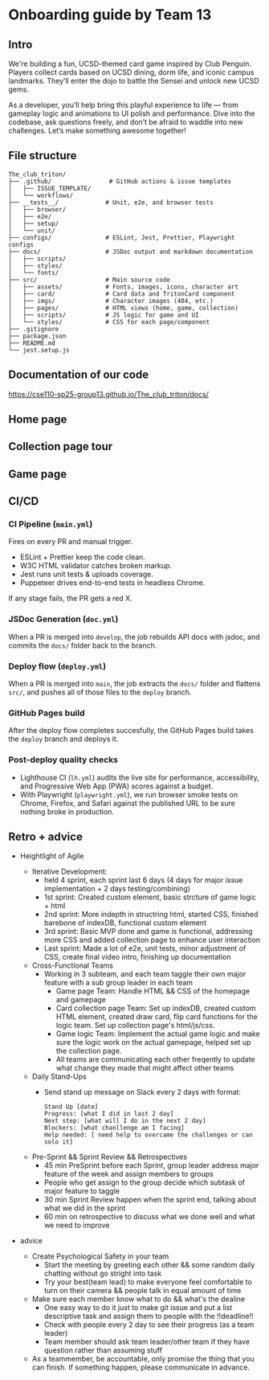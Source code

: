 # Onboarding guide by Team 13

## Intro
We're building a fun, UCSD-themed card game inspired by Club Penguin. Players collect cards based on UCSD dining, dorm life, and iconic campus landmarks. They’ll enter the dojo to battle the Sensei and unlock new UCSD gems.

As a developer, you’ll help bring this playful experience to life — from gameplay logic and animations to UI polish and performance. Dive into the codebase, ask questions freely, and don’t be afraid to waddle into new challenges. Let’s make something awesome together!

## File structure
```
The_club_triton/
├── .github/                # GitHub actions & issue templates
│   ├── ISSUE_TEMPLATE/
│   └── workflows/
├── __tests__/             # Unit, e2e, and browser tests
│   ├── browser/
│   ├── e2e/
│   ├── setup/
│   └── unit/
├── configs/               # ESLint, Jest, Prettier, Playwright configs
├── docs/                  # JSDoc output and markdown documentation
│   ├── scripts/
│   ├── styles/
│   └── fonts/
├── src/                   # Main source code
│   ├── assets/            # Fonts, images, icons, character art
│   ├── card/              # Card data and TritonCard component
│   ├── imgs/              # Character images (404, etc.)
│   ├── pages/             # HTML views (home, game, collection)
│   ├── scripts/           # JS logic for game and UI
│   └── styles/            # CSS for each page/component
├── .gitignore
├── package.json
├── README.md
└── jest.setup.js
```

## Documentation of our code
https://cse110-sp25-group13.github.io/The_club_triton/docs/

## Home page

## Collection page tour

## Game page

## CI/CD

### CI Pipeline (``main.yml``)
Fires on every PR and manual trigger.
- ESLint + Prettier keep the code clean.
- W3C HTML validator catches broken markup.
- Jest runs unit tests & uploads coverage.
- Puppeteer drives end-to-end tests in headless Chrome.
  
If any stage fails, the PR gets a red X. 

### JSDoc Generation (``doc.yml``)
When a PR is merged into ``develop``, the job rebuilds API docs with jsdoc, and commits the ``docs/`` folder back to the branch.

### Deploy flow (``deploy.yml``)
When a PR is merged into ``main``, the job extracts the ``docs/`` folder and flattens ``src/``, and pushes all of those files to the ``deploy`` branch.

### GitHub Pages build
After the deploy flow completes succesfully, the GitHub Pages build takes the ``deploy`` branch and deploys it.

### Post-deploy quality checks
- Lighthouse CI (``lh.yml``) audits the live site for performance, accessibility, and Progressive Web App (PWA) scores against a budget. 
- With Playwright (``playwright.yml``), we run browser smoke tests on Chrome, Firefox, and Safari against the published URL to be sure nothing broke in production.

## Retro + advice

- Heightlight of Agile
  - Iterative Development:
      - held 4 sprint, each sprint last 6 days (4 days for major issue implementation + 2 days testing/combining)
      - 1st sprint: Created custom element, basic strcture of game logic + html
      - 2nd sprint: More indepth in structring html, started CSS, finished barebone of indexDB, functional custom element
      - 3rd sprint: Basic MVP done and game is functional, addressing more CSS and added collection page to enhance user interaction
      - Last sprint: Made a lot of e2e, unit tests, minor adjustment of CSS, create final video intro, finishing up documentation
  - Cross-Functional Teams
      - Working in 3 subteam, and each team taggle their own major feature with a sub group leader in each team
          - Game page Team: Handle HTML && CSS of the homepage and gamepage
          - Card collection page Team: Set up indexDB, created custom HTML element, created draw card, flip card functions for the logic team. Set up collection page's html/js/css.
          - Game logic Team: Implement the actual game logic and make sure the logic work on the actual gamepage, helped set up the collection page.
          - All teams are communicating each other freqently to update what change they made that might affect other teams
  - Daily Stand-Ups
      - Send stand up message on Slack every 2 days with format:
        
        ```
        Stand Up [date]
        Progress: [what I did in last 2 day]
        Next step: [what will I do in the next 2 day]
        Blockers: [what chanllenge am I facing]
        Help needed: [ need help to overcame the challenges or can solo it]
        ```
  - Pre-Sprint && Sprint Review && Retrospectives
      - 45 min PreSprint before each Sprint, group leader address major feature of the week and assign members to groups
      - People who get assign to the group decide which subtask of major feature to taggle
      - 30 min Sprint Review happen when the sprint end, talking about what we did in the sprint
      - 60 min on retrospective to discuss what we done well and what we need to improve

- advice
     - Create Psychological Safety in your team
         - Start the meeting by greeting each other && some random daily chatting without go stright into task
         - Try your best(team lead) to make everyone feel comfortable to turn on their camera && people talk in equal amount of time
     - Make sure each member know what to do && what's the dealine
         - One easy way to do it just to make git issue and put a list descriptive task and assign them to people with the !!deadline!!
         - Check with people every 2 day to see their progress (as a team leader)
         - Team member should ask team leader/other team if they have question rather than assuming stuff
     - As a teammember, be accountable, only promise the thing that you can finish. If something happen, please communicate in advance.
        
